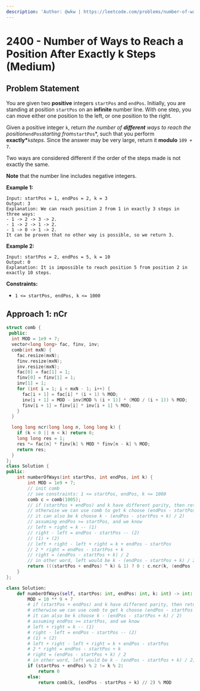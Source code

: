 ```yaml
---
description: 'Author: @wkw | https://leetcode.com/problems/number-of-ways-to-reach-a-position-after-exactly-k-steps/'
---
```


# 2400 - Number of Ways to Reach a Position After Exactly k Steps (Medium)

## Problem Statement

You are given two **positive** integers `startPos` and `endPos`. Initially, you are standing at position `startPos` on an **infinite** number line. With one step, you can move either one position to the left, or one position to the right.

Given a positive integer `k`, return _the number of **different** ways to reach the position_`endPos`_starting from_`startPos`\*, such that you perform **exactly\***`k`_steps_. Since the answer may be very large, return it **modulo** `109 + 7`.

Two ways are considered different if the order of the steps made is not exactly the same.

**Note** that the number line includes negative integers.

**Example 1:**

```
Input: startPos = 1, endPos = 2, k = 3
Output: 3
Explanation: We can reach position 2 from 1 in exactly 3 steps in three ways:
- 1 -> 2 -> 3 -> 2.
- 1 -> 2 -> 1 -> 2.
- 1 -> 0 -> 1 -> 2.
It can be proven that no other way is possible, so we return 3.
```

**Example 2:**

```
Input: startPos = 2, endPos = 5, k = 10
Output: 0
Explanation: It is impossible to reach position 5 from position 2 in exactly 10 steps.
```

**Constraints:**

- `1 <= startPos, endPos, k <= 1000`

## Approach 1: nCr

<SolutionAuthor name="@wkw"/>

```cpp
struct comb {
 public:
  int MOD = 1e9 + 7;
  vector<long long> fac, finv, inv;
  comb(int mxN) {
    fac.resize(mxN);
    finv.resize(mxN);
    inv.resize(mxN);
    fac[0] = fac[1] = 1;
    finv[0] = finv[1] = 1;
    inv[1] = 1;
    for (int i = 1; i < mxN - 1; i++) {
      fac[i + 1] = fac[i] * (i + 1) % MOD;
      inv[i + 1] = MOD - inv[MOD % (i + 1)] * (MOD / (i + 1)) % MOD;
      finv[i + 1] = finv[i] * inv[i + 1] % MOD;
    }
  }

  long long ncr(long long n, long long k) {
    if (k < 0 || n < k) return 0;
    long long res = 1;
    res *= fac[n] * finv[k] % MOD * finv[n - k] % MOD;
    return res;
  }
};
class Solution {
public:
    int numberOfWays(int startPos, int endPos, int k) {
        int MOD = 1e9 + 7;
        // init comb
        // see constraints: 1 <= startPos, endPos, k <= 1000
        comb c = comb(1005);
        // if (startPos + endPos) and k have different parity, then return 0
        // otherwise we can use comb to get k choose (endPos - startPos + k) / 2
        // it can also be k choose k - (endPos - startPos + k) / 2)
        // assuming endPos >= startPos, and we know
        // left + right = k -- (1)
        // right - left = endPos - startPos -- (2)
        // (1) + (2)
        // left + right - left + right = k + endPos - startPos
        // 2 * right = endPos - startPos + k
        // right = (endPos - startPos + k) / 2
        // in other word, left would be k - (endPos - startPos + k) / 2)
        return (((startPos + endPos) ^ k) & 1) ? 0 : c.ncr(k, (endPos - startPos + k) / 2) % MOD;
    }
};
```

<SolutionAuthor name="@wkw"/>

```py
class Solution:
    def numberOfWays(self, startPos: int, endPos: int, k: int) -> int:
        MOD = 10 ** 9 + 7
        # if (startPos + endPos) and k have different parity, then return 0
        # otherwise we can use comb to get k choose (endPos - startPos + k) / 2
        # it can also be k choose k - (endPos - startPos + k) / 2)
        # assuming endPos >= startPos, and we know
        # left + right = k -- (1)
        # right - left = endPos - startPos -- (2)
        # (1) + (2)
        # left + right - left + right = k + endPos - startPos
        # 2 * right = endPos - startPos + k
        # right = (endPos - startPos + k) / 2
        # in other word, left would be k - (endPos - startPos + k) / 2)
        if (startPos + endPos) % 2 != k % 2:
            return 0
        else:
            return comb(k, (endPos - startPos + k) // 2) % MOD
```
